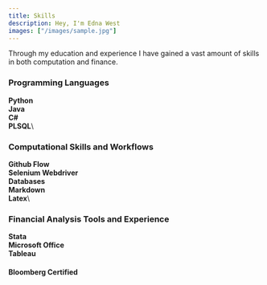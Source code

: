 ```yaml
---
title: Skills
description: Hey, I'm Edna West
images: ["/images/sample.jpg"]
---
```


Through my education and experience I have gained a vast amount of skills in both computation and finance.

### Programming Languages
**Python**\
**Java**\
**C#**\
**PLSQL**\

### Computational Skills and Workflows
**Github Flow**\
**Selenium Webdriver**\
**Databases**\
**Markdown**\
**Latex**\

### Financial Analysis Tools and Experience
**Stata**\
**Microsoft Office**\
**Tableau**
#### Bloomberg Certified